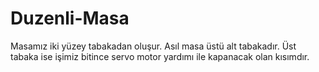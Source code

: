 # Duzenli-Masa

Masamız iki yüzey tabakadan oluşur. Asıl masa üstü alt tabakadır. Üst tabaka ise işimiz bitince servo motor yardımı ile kapanacak olan kısımdır.
